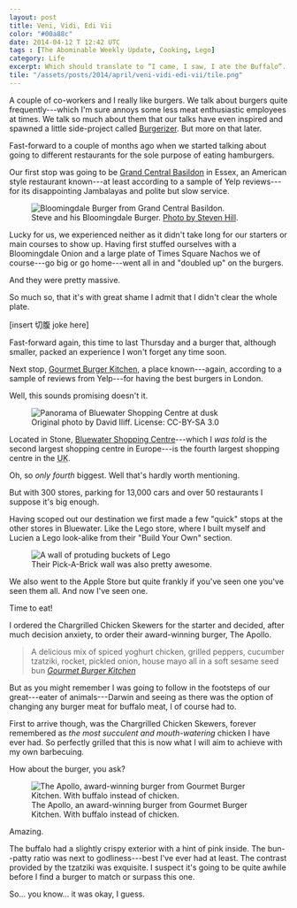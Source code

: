 ```yaml
---
layout: post
title: Veni, Vidi, Edi Vii
color: "#00a88c"
date: 2014-04-12 T 12:42 UTC
tags : [The Abominable Weekly Update, Cooking, Lego]
category: Life
excerpt: Which should translate to “I came, I saw, I ate the Buffalo”. A very fitting title considering the theme of this weeks main event.
tile: "/assets/posts/2014/april/veni-vidi-edi-vii/tile.png"
---
```


A couple of co-workers and I really like burgers. We talk about burgers quite frequently---which I'm sure annoys some less meat enthusiastic employees at times. We talk so much about them that our talks have even inspired and spawned a little side-project called [Burgerizer][burg]. But more on that later.

Fast-forward to a couple of months ago when we started talking about going to different restaurants for the sole purpose of eating hamburgers.

Our first stop was going to be [Grand Central Basildon][grand-central] in Essex, an American style restaurant known---at least according to a sample of Yelp reviews---for its disappointing Jambalayas and polite but slow service.

<div>
<figure>
	<img class="js-lazy-load" data-original="/assets/posts/2014/april/veni-vidi-edi-vii/grand-central-basildon-burger.jpg" alt="Bloomingdale Burger from Grand Central Basildon.">
	<figcaption>Steve and his Bloomingdale Burger. <a href="http://instagram.com/p/kIiUlhn90u/#">Photo by Steven Hill</a>.</figcaption>
</figure>
</div>

Lucky for us, we experienced neither as it didn't take long for our starters or main courses to show up. Having first stuffed ourselves with a Bloomingdale Onion and a large plate of Times Square Nachos we of course---go big or go home---went all in and "doubled up" on the burgers.

And they were pretty massive.

So much so, that it's with great shame I admit that I didn't clear the whole plate.

[insert <span lang="ja">切腹</span> joke here]

Fast-forward again, this time to last Thursday and a burger that, although smaller, packed an experience I won't forget any time soon.

Next stop, [Gourmet Burger Kitchen][gbk], a place known---again, according to a sample of reviews from Yelp---for having the best burgers in London.

Well, this sounds promising doesn't it.

<div>
<figure>
	<img class="js-lazy-load" data-original="/assets/posts/2014/april/veni-vidi-edi-vii/bluewater.jpg" alt="Panorama of Bluewater Shopping Centre at dusk">
	<figcaption>Original photo by David Iliff. License: CC-BY-SA 3.0</figcaption>
</figure>
</div>

Located in Stone, [Bluewater Shopping Centre][bluewater]---which I *was told* is the second largest shopping centre in Europe---is the fourth largest shopping centre in the <abbr title="United Kingdom">UK</abbr>.

Oh, so *only fourth* biggest. Well that's hardly worth mentioning.

But with 300 stores, parking for 13,000 cars and over 50 restaurants I suppose it's big enough.

Having scoped out our destination we first made a few "quick" stops at the other stores in Bluewater. Like the Lego store, where I built myself and Lucien a Lego look-alike from their "Build Your Own" section.

<div>
<figure>
	<img class="js-lazy-load" data-original="/assets/posts/2014/april/veni-vidi-edi-vii/a-wall-of-lego.jpg" alt="A wall of protuding buckets of Lego">
	<figcaption>Their Pick-A-Brick wall was also pretty awesome.</figcaption>
</figure>
</div>

We also went to the Apple Store but quite frankly if you've seen one you've seen them all. And now I've seen one.

Time to eat!

I ordered the Chargrilled Chicken Skewers for the starter and decided, after much decision anxiety, to order their award-winning burger, The Apollo.

> A delicious mix of spiced yoghurt chicken, grilled peppers, cucumber tzatziki, rocket, pickled onion, house mayo all in a soft sesame seed bun <cite>[Gourmet Burger Kitchen][gbk]</cite>

But as you might remember I was going to follow in the footsteps of our great---eater of animals---Darwin and seeing as there was the option of changing any burger meat for buffalo meat, I of course had to.

<p data-pullquote="Lorem ipsum dolor sit amet, consectetur adipisicing elit. Facere!"></p>

First to arrive though, was the Chargrilled Chicken Skewers, forever remembered as *the most succulent and mouth-watering* chicken I have ever had. So perfectly grilled that this is now what I will aim to achieve with my own barbecuing.

How about the burger, you ask?

<div>
<figure>
	<img class="js-lazy-load" data-original="/assets/posts/2014/april/veni-vidi-edi-vii/gourmet-burger-kitchens-the-apollo.jpg" alt="The Apollo, award-winning burger from Gourmet Burger Kitchen. With buffalo instead of chicken.">
	<figcaption>The Apollo, an award-winning burger from Gourmet Burger Kitchen. With buffalo instead of chicken.</figcaption>
</figure>
</div>

Amazing.

The buffalo had a slightly crispy exterior with a hint of pink inside. The bun--patty ratio was next to godliness---best I've ever had at least. The contrast provided by the tzatziki was exquisite. I suspect it's going to be quite awhile before I find a burger to match or surpass this one.

So... you know... it was okay, I guess.




[gbk]: http://www.gbk.co.uk/
[grand-central]: http://www.grandcentralbasildon.co.uk/
[burg]: http://www.burgerizer.com/
[bluewater]: http://www.bluewater.co.uk/